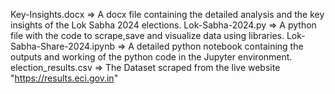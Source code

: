 Key-Insights.docx => A docx file containing the detailed analysis and the key insights of the Lok Sabha 2024 elections.
Lok-Sabha-2024.py => A python file with the code to scrape,save and visualize data using libraries.
Lok-Sabha-Share-2024.ipynb => A detailed python notebook containing the outputs and working of the python code in the Jupyter environment.
election_results.csv => The Dataset scraped from the live website "https://results.eci.gov.in" 
